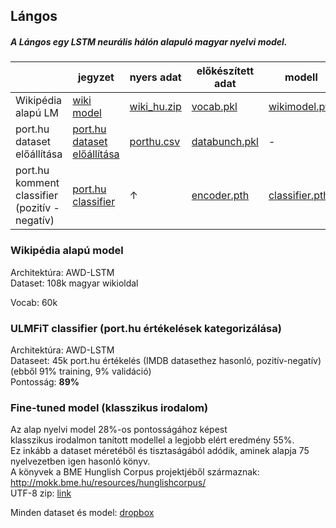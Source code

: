 ## Lángos

##### A Lángos egy LSTM neurális hálón alapuló magyar nyelvi model.

|                                                | jegyzet                   | nyers adat                                                   | előkészített adat                                            | modell                                                       |
| ---------------------------------------------- | ------------------------- | ------------------------------------------------------------ | ------------------------------------------------------------ | ------------------------------------------------------------ |
| Wikipédia alapú LM                         | [wiki model](wiki_pretrain.ipynb)       | [wiki_hu.zip](https://www.dropbox.com/s/o4zv1ap6gtx7r0m/wiki.zip?dl=0) | [vocab.pkl](https://www.dropbox.com/s/jtypwtg4e2awxxm/wiki_hu_vocab.pkl?dl=0) | [wikimodel.pth](https://www.dropbox.com/s/twc1uuvfc222tej/wiki_hu.pth?dl=0) |
| port.hu dataset előállítása                    | [port.hu dataset előállítása](port_hu_adatgyujtes.ipynb) | [porthu.csv](https://www.dropbox.com/s/rji3oq4yrhf371k/port_hu_dataset.csv?dl=0) | [databunch.pkl](https://www.dropbox.com/s/2fkiy7agzzcgvpx/port_hu_databunch.pkl?dl=0) | -                                                            |
| port.hu komment classifier (pozitív - negatív) | [port.hu classifier](port_hu_classifier.ipynb)  | ↑                                                            | [encoder.pth](https://www.dropbox.com/s/khisj9kbu5qi6c9/port_hu_encoder.pth?dl=0) | [classifier.pth](https://www.dropbox.com/s/595ojtrgav68xwt/port_hu_classifier.pth?dl=0) |



### Wikipédia alapú model

Architektúra: AWD-LSTM  
Dataset: 108k magyar wikioldal  

Vocab: 60k  

### ULMFiT classifier (port.hu értékelések kategorizálása)

Architektúra: AWD-LSTM  
Dataseet: 45k port.hu értékelés (IMDB datasethez hasonló, pozitív-negatív)
(ebből 91% training, 9% validáció)  
Pontosság: **89%**

### Fine-tuned model (klasszikus irodalom)

Az alap nyelvi model 28%-os pontosságához képest  
klasszikus irodalmon tanított modellel a legjobb elért eredmény 55%.  
Ez inkább a dataset méretéből és tisztaságából adódik, aminek alapja 75 nyelvezetben igen hasonló könyv.  
A könyvek a BME Hunglish Corpus projektjéből származnak:  
http://mokk.bme.hu/resources/hunglishcorpus/  
UTF-8 zip: [link](https://www.dropbox.com/s/0xji1v8h414jdku/classical.zip?dl=0)  

Minden dataset és model: [dropbox](https://www.dropbox.com/sh/ynk07h7cmcygyzk/AABWMoJZHHQTprRMElAD_33ha?dl=0)

